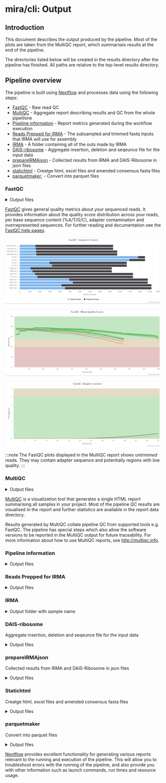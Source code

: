 # mira/cli: Output

## Introduction

This document describes the output produced by the pipeline. Most of the plots are taken from the MultiQC report, which summarises results at the end of the pipeline.

The directories listed below will be created in the results directory after the pipeline has finished. All paths are relative to the top-level results directory.

<!-- TODO nf-core: Write this documentation describing your workflow's output -->

## Pipeline overview

The pipeline is built using [Nextflow](https://www.nextflow.io/) and processes data using the following steps:

- [FastQC](#fastqc) - Raw read QC
- [MultiQC](#multiqc) - Aggregate report describing results and QC from the whole pipelilsne
- [Pipeline information](#pipeline-information) - Report metrics generated during the workflow execution
- [Reads Prepped for IRMA](#reads-prepped-for-irma) - The subsampled and trimmed fastq inputs that IRMA will use for assembly
- [IRMA](#irma-outputs) - A folder containing all of the outs made by IRMA
- [DAIS-ribosome](dais-ribosome-outputs) - Aggregate insertion, deletion and seqeunce file for the input data
- [prepareIRMAjson](#prepare-IRMA-json) - Collected results from IRMA and DAIS-Ribosome in json files
- [statichtml](#static-html) - Creatge html, excel files and amended consensus fasta files
- [parquetmaker`](#parquet-maker) - Convert into parquet files

### FastQC

<details markdown="1">
<summary>Output files</summary>

- `fastqc/`
  - `*_fastqc.html`: FastQC report containing quality metrics.
  - `*_fastqc.zip`: Zip archive containing the FastQC report, tab-delimited data file and plot images.

</details>

[FastQC](http://www.bioinformatics.babraham.ac.uk/projects/fastqc/) gives general quality metrics about your sequenced reads. It provides information about the quality score distribution across your reads, per base sequence content (%A/T/G/C), adapter contamination and overrepresented sequences. For further reading and documentation see the [FastQC help pages](http://www.bioinformatics.babraham.ac.uk/projects/fastqc/Help/).

![MultiQC - FastQC sequence counts plot](images/mqc_fastqc_counts.png)

![MultiQC - FastQC mean quality scores plot](images/mqc_fastqc_quality.png)

![MultiQC - FastQC adapter content plot](images/mqc_fastqc_adapter.png)

:::note
The FastQC plots displayed in the MultiQC report shows _untrimmed_ reads. They may contain adapter sequence and potentially regions with low quality.
:::

### MultiQC

<details markdown="1">
<summary>Output files</summary>

- `multiqc/`
  - `multiqc_report.html`: a standalone HTML file that can be viewed in your web browser.
  - `multiqc_data/`: directory containing parsed statistics from the different tools used in the pipeline.
  - `multiqc_plots/`: directory containing static images from the report in various formats.

</details>

[MultiQC](http://multiqc.info) is a visualization tool that generates a single HTML report summarising all samples in your project. Most of the pipeline QC results are visualised in the report and further statistics are available in the report data directory.

Results generated by MultiQC collate pipeline QC from supported tools e.g. FastQC. The pipeline has special steps which also allow the software versions to be reported in the MultiQC output for future traceability. For more information about how to use MultiQC reports, see <http://multiqc.info>.

### Pipeline information

<details markdown="1">
<summary>Output files</summary>

- `pipeline_info/`
  - Reports generated by Nextflow: `execution_report.html`, `execution_timeline.html`, `execution_trace.txt` and `pipeline_dag.dot`/`pipeline_dag.svg`.
  - Reports generated by the pipeline: `pipeline_report.html`, `pipeline_report.txt` and `software_versions.yml`. The `pipeline_report*` files will only be present if the `--email` / `--email_on_fail` parameter's are used when running the pipeline.
  - Reformatted samplesheet files used as input to the pipeline: `samplesheet.valid.csv`.
  - Parameters used by the pipeline run: `params.json`.

</details>

### Reads Prepped for IRMA

<details markdown="1">
<summary>Output files</summary>

- `reads_prepped_for_IRMA:`
  - Subsampled read in fastq file
  - trimmed reads in fastq files for those experiment taypes that require trimming

</details>

### IRMA

<details markdown="1">
<summary>Output folder with sample name</summary>

IRMA output directory structre (only showing A_MP)

- `amended_consensus/`
  - Mixture_Example_7.fa - amended consensus
  - Mixture_Example_7.a2m - Optional amended global alignment to profile HMM
  - Mixture_Example_7.pad.fa - Optional N-padded cnosensus for amplicon dropouts.

- `figures/`
  - A_MP-coverageDiagram.pdf - Shows coverage and variant calls
  - A_MP-heuristics.pdf - Heuristic graphs for A_MP
  - A_MP-EXPENRD.pdf - A_MP variant phrasing using normalized joint probability distances
  - A_MP-JACCARD.pdf - A_MP variant phasing using modified Jaccard distances
  - A_MP-MUTUALD.pdf - A_MP variant phasing using mutual association distances
  - A_MP-NJOINTP.pdf - A_MP variant phasing using normalized joint probability distances
  - READ_PERCENTAGES.pdf - Break down or reads assembled

- `intermediate/`
  - `0-ITERATIVE-REFERENCES/`
  - R0-A_MP.ref - Starting reference library sequence for A_MP
  - R1-A_MP.ref - Working reference for A_MP after round 1, template for round 2
  - R2-A_MP.ref - Working reference for A_MP after round 2
  - `1-MATCH_BLAT/`
  - R1-tar.gz - Archive of BLT results for the MATCH step
  - R2-tar.gz - Archive of BLT results for the MATCH step
  - R3-tar.gz - Archive of BLT results for the MATCH step
  - `2-SORT_BLAT/`
  - R1.tar.gz - Classification/sorting intermediate files for round 1
  - R1.txt - Summary statistics of sorting results for round 1
  - R2.tar.gz - Classification/sorting intermediate files for round 2
  - R2.txt - Summary statistics of sorting results for round 2
  - `3-ALIGN_SAM/`
  - storedCounts.tar.gz - Stastic files used to create rough assebly consensys sequences
  - `4-ASSEMBLE_SSW/`
  - F1-A_MP.bam - Unsorted BAM file for A_MP assembly, iteration 1
  - F1-A_MP.ref - Reference for final assembly, A_MP, iteration 1
  - F2-A_MP.bam - Unsorted BAM file for A_MP assembly, iteration 2
  - F2-A_MP.ref - Reference for final assembly, A_MP, iteration 2
  - reads.tar.gz - Archive of sorted, unmerged reads by gene segment

- `logs/`
  - ASSEMBLY_log.txt SSW scores per all rounds tried in the iterative refinement
  - NR_COUNTS_log.txt - Read pattern counts at various stages
  - QC_log.txt - Quallity control output
  - READ_log.txt - Counts of assembled reads from BAM files
  - FLU-Mixture_EXample.sh - Configuration files corresponding to this IRMAS run
  - run_info.txt - Table of parameters used by the IRMA run

- `matrices/`
  - A_MP-EXPENRD.sqm - log file for normalized joint probability phasing
  - A_MP-JACCARD.sqm - log file for jaccard phasing
  - A_MP-MUTUALD.sqm - log file for mutual association phasing
  - A_MP-NJOINTP.sqm - log file for normalized joint probability pahsin

- `secondary/`
  - R1-A_NA_N1.fa - Trace A_NA_N1 sorted into secondary status
  - R1-UNRECOGNIZABLE.fa - Read patterns that matched flu but had poor signal according to LABEL
  - R2-UNRECOGNIZABLE.fa - Read patterns that matched flu but had poor signal according to LABEL
  - unmatched_read_patterns.tar.gz - Archive of left over read patterns that did not match FLU

  - `tables/`
    - A_MP-pairingStats.txt - Summary of paired-end merging statistics, if applicable, A_MP
    - A_MP-coverage/txt - Summary coverage statistics for the assembly, A_MP
    - A_MP-coverage.a2m.txt - Optional coverage statistics for plurality consensys globally aligned to profile HMM
    - A_MP-coverage.pad.txt - Optional coverage statisticvs for padded plurality consensus globally aligned to profile HMM
    - A_MP-allAlleles.txt - Statistics for every position & allele in the assembly, A_MP
    - A_MP-insertions.txt - Called insertion variants for A_MP
    - A_MP-deletions.txt -Called deletion variant for A_MP
    - A_MP-variants.txt - Called single nucleotide variants for A_MP
    - READ_COUNTS.txt - Read countsa for various poiunts in the assembly process

- A_MP.bam - Sorted BAM file for the final A_MP assembly (merged if applicable)
- A_MP.bam.bai - BAM file index for A_MP assembly
- A_MP.fasta - Final assembled plurality consensus (no mixed base calls) for A_MP
- A_MP.a2m - Optional plurality consensus aligned to profile HMM
- A_MP.VCF - Custom variant call file for called IRMA variants, A_MP

  - `residual_assembly/` - Optional residual assembly results
  - `secondary_assembly/` - Optional secondary assembly results

</details>

### DAIS-ribosome

Aggregate insertion, deletion and seqeunce file for the input data
<details markdown="1">
<summary>Output files</summary>

- `reads_prepped_for_IRMA/`
  - Subsampled read in fastq file
  - trimmed reads in fastq files for those experiment taypes that require trimming

</details>

### prepareIRMAjson

Collected results from IRMA and DAIS-Ribosome in json files
<details markdown="1">
<summary>Output files</summary>

- `reads_prepped_for_IRMA/`
  - Subsampled read in fastq file
  - trimmed reads in fastq files for those experiment taypes that require trimming

</details>

### Statichtml

Creatge html, excel files and amended consensus fasta files
<details markdown="1">
<summary>Output files</summary>

- `reads_prepped_for_IRMA/`
  - Subsampled read in fastq file
  - trimmed reads in fastq files for those experiment taypes that require trimming

</details>

### parquetmaker

Convert into parquet files
<details markdown="1">
<summary>Output files</summary>

- `reads_prepped_for_IRMA/`
  - Subsampled read in fastq file
  - trimmed reads in fastq files for those experiment taypes that require trimming

</details>

[Nextflow](https://www.nextflow.io/docs/latest/tracing.html) provides excellent functionality for generating various reports relevant to the running and execution of the pipeline. This will allow you to troubleshoot errors with the running of the pipeline, and also provide you with other information such as launch commands, run times and resource usage.
